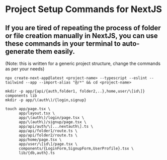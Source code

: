 # Project Setup Commands for NextJS
## If you are tired of repeating the process of folder or file creation manually in NextJS, you can use these commands in your terminal to auto-generate them easily.
(Note: this is written for a generic project structure, change the commands as per your needs)


```
npx create-next-app@latest <project-name> --typescript --eslint --tailwind --app --import-alias "@/*" && cd <project-name>

mkdir -p app/{api/{auth,folder1, folder2,..},home,user/\[id\]} components lib
mkdir -p app/\(auth\)/{login,signup}

touch app/page.tsx \
      app/layout.tsx \
      app/\(auth\)/login/page.tsx \
      app/\(auth\)/signup/page.tsx \
      app/api/auth/\[...nextauth\].ts \
      app/api/folder1/route.ts \
      app/api/folder2/route.ts \
      app/home/page.tsx \
      app/user/\[id\]/page.tsx \
      components/{LoginForm,SignupForm,UserProfile}.tsx \
      lib/{db,auth}.ts
```
